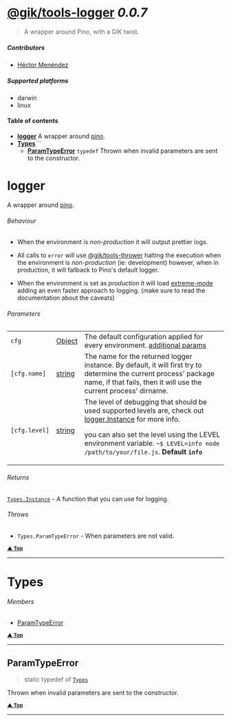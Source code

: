 # [@gik/tools-logger](https://github.com/gikmx/tools) *0.0.7*
> A wrapper around Pino, with a GIK twist.

##### Contributors
- [Héctor Menéndez](mailto:hector@gik.mx) []()

##### Supported platforms
- darwin
- linux

#### <a name="table-of-contents"></a> Table of contents
- **[logger](#logger)** A wrapper around [pino](http://getpino.io).
- **[Types](#Types)** ``
  - **[ParamTypeError](#Types.ParamTypeError)** `typedef` Thrown when invalid parameters are sent to the constructor.


# <a name="logger"></a> logger

A wrapper around [pino](http://getpino.io).

###### Behaviour
- When the environment is *non-production* it will output prettier logs.

- All calls to `error` will use
  [@gik/tools-thrower](http://githib.com/gikmx/tools-thrower)
  halting the execution when the environment is *non-production* (ie: development)
  however, when in production, it will fallback to Pino's default logger.

- When the environment is set as *production* it will load
  [extreme-mode](http://getpino.io/#/docs/extreme)
  adding an even faster approach to logging. (make sure to read the documentation
  about the caveats)

###### Parameters
<table>
    <tr>
        <td style="white-space: nowrap;">
            <code>cfg</code>
        </td>
        <td style="white-space: nowrap;">
                <a href="#Object">Object</a>
        </td>
        <td>The default configuration applied for every environment.
<a href="http://getpino.io/#/docs/API?id=constructor">additional params</a></td>
    </tr><tr>
        <td style="white-space: nowrap;">
            <code>[cfg.name]</code>
        </td>
        <td style="white-space: nowrap;">
                <a href="#string">string</a>
        </td>
        <td>The name for the returned logger instance.
By default, it will first try to determine the current process&#39; package
name, if that fails, then it will use the current process&#39; dirname.</td>
    </tr><tr>
        <td style="white-space: nowrap;">
            <code>[cfg.level]</code>
        </td>
        <td style="white-space: nowrap;">
                <a href="#string">string</a>
        </td>
        <td>The level of debugging that should be used
supported levels are, check out <a href="#logger.Instance">logger.Instance</a> for more info.</p>
<p>you can also set the level using the LEVEL environment variable.
<code>~$ LEVEL=info node /path/to/your/file.js</code>. <b>Default <code>info</code></b></td>
    </tr>
</table>


###### Returns
 [`Types.Instance`](#Types.Instance) <span style="font-weight:normal"> - A function that you can use for logging.</span>
###### Throws
- `Types.ParamTypeError` - When parameters are not valid.


<small>**[▲ Top](#table-of-contents)**</small>

---

# <a name="Types"></a> Types

###### Members

- [ParamTypeError](#Types.ParamTypeError)

<small>**[▲ Top](#table-of-contents)**</small>

---

## <a name="Types.ParamTypeError"></a> ParamTypeError
> static  typedef of [`Types`](#Types)


Thrown when invalid parameters are sent to the constructor.



<small>**[▲ Top](#Types)**</small>

---

